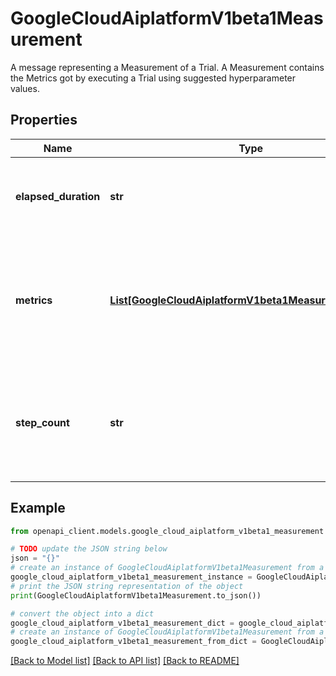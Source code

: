 # GoogleCloudAiplatformV1beta1Measurement

A message representing a Measurement of a Trial. A Measurement contains the Metrics got by executing a Trial using suggested hyperparameter values.

## Properties

Name | Type | Description | Notes
------------ | ------------- | ------------- | -------------
**elapsed_duration** | **str** | Output only. Time that the Trial has been running at the point of this Measurement. | [optional] [readonly] 
**metrics** | [**List[GoogleCloudAiplatformV1beta1MeasurementMetric]**](GoogleCloudAiplatformV1beta1MeasurementMetric.md) | Output only. A list of metrics got by evaluating the objective functions using suggested Parameter values. | [optional] [readonly] 
**step_count** | **str** | Output only. The number of steps the machine learning model has been trained for. Must be non-negative. | [optional] [readonly] 

## Example

```python
from openapi_client.models.google_cloud_aiplatform_v1beta1_measurement import GoogleCloudAiplatformV1beta1Measurement

# TODO update the JSON string below
json = "{}"
# create an instance of GoogleCloudAiplatformV1beta1Measurement from a JSON string
google_cloud_aiplatform_v1beta1_measurement_instance = GoogleCloudAiplatformV1beta1Measurement.from_json(json)
# print the JSON string representation of the object
print(GoogleCloudAiplatformV1beta1Measurement.to_json())

# convert the object into a dict
google_cloud_aiplatform_v1beta1_measurement_dict = google_cloud_aiplatform_v1beta1_measurement_instance.to_dict()
# create an instance of GoogleCloudAiplatformV1beta1Measurement from a dict
google_cloud_aiplatform_v1beta1_measurement_from_dict = GoogleCloudAiplatformV1beta1Measurement.from_dict(google_cloud_aiplatform_v1beta1_measurement_dict)
```
[[Back to Model list]](../README.md#documentation-for-models) [[Back to API list]](../README.md#documentation-for-api-endpoints) [[Back to README]](../README.md)


